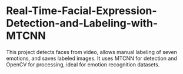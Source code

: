 # Real-Time-Facial-Expression-Detection-and-Labeling-with-MTCNN
This project detects faces from video, allows manual labeling of seven emotions, and saves labeled images. It uses MTCNN for detection and OpenCV for processing, ideal for emotion recognition datasets.
